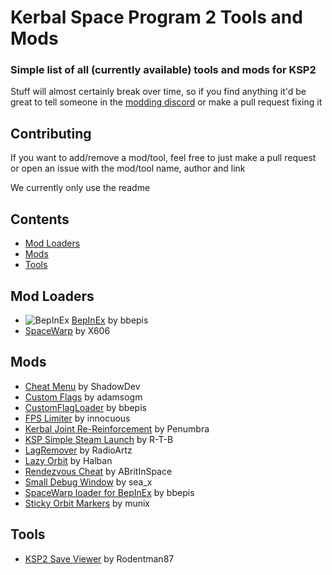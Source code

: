 # Kerbal Space Program 2 Tools and Mods
### Simple list of all (currently available) tools and mods for KSP2
Stuff will almost certainly break over time, so if you find anything it'd be great to tell someone in the [modding discord](https://discord.gg/3D7Yj9SJ8n) or make a pull request fixing it

## Contributing
If you want to add/remove a mod/tool, feel free to just make a pull request or open an issue with the mod/tool name, author and link

We currently only use the readme

## Contents
- [Mod Loaders](#mod-loaders)
- [Mods](#mods)
- [Tools](#tools)

## Mod Loaders
- ![BepInEx](https://img.shields.io/badge/BepInEx-Loader-yellow) [BepInEx](https://spacedock.info/mod/3255/BepInEx%20for%20KSP%202) by bbepis
- [SpaceWarp](https://github.com/X606/SpaceWarp) by X606

## Mods

- [Cheat Menu](https://spacedock.info/mod/3266/Cheats%20Menu) by ShadowDev
- [Custom Flags](https://spacedock.info/mod/3262/Custom%20Flags) by adamsogm
- [CustomFlagLoader](https://forum.kerbalspaceprogram.com/index.php?/topic/212988-customflagloader-load-custom-flags/) by bbepis
- [FPS Limiter](https://spacedock.info/mod/3259/FPS%20Limiter) by innocuous
- [Kerbal Joint Re-Reinforcement](https://github.com/penumbra779/Kerbal-Joint-Re-Reinforcement) by Penumbra
- [KSP Simple Steam Launch](https://github.com/R-T-B/KSSL) by R-T-B
- [LagRemover](https://spacedock.info/mod/3256/LagRemover) by RadioArtz
- [Lazy Orbit](https://spacedock.info/mod/3258/Lazy%20Orbit) by Halban
- [Rendezvous Cheat](https://github.com/ABritInSpace/RendezvousCheat-KSP2) by ABritInSpace
- [Small Debug Window](https://spacedock.info/mod/3263/Small%20Debug%20Window) by sea_x
- [SpaceWarp loader for BepInEx](https://spacedock.info/mod/3265/SpaceWarp%20loader%20for%20BepInEx) by bbepis
- [Sticky Orbit Markers](https://spacedock.info/mod/3264/Sticky%20Orbit%20Markers) by munix

## Tools
- [KSP2 Save Viewer](https://ksp-2-save-viewer.likesdinosaurs.com/) by Rodentman87
